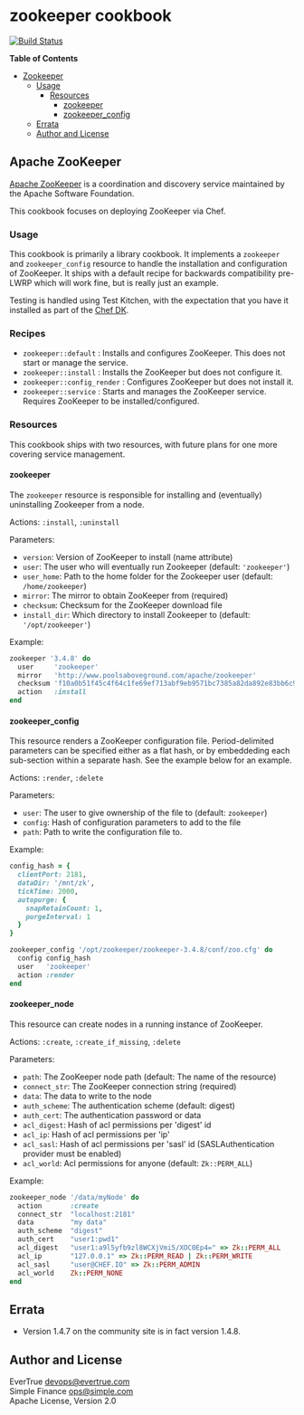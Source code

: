 # zookeeper cookbook

[![Build Status](https://travis-ci.org/evertrue/zookeeper-cookbook.svg?branch=master)](https://travis-ci.org/evertrue/zookeeper-cookbook)

**Table of Contents**

* [Zookeeper](#zookeeper)
    - [Usage](#usage)
        + [Resources](#resources)
            * [zookeeper](#zookeeper)
            * [zookeeper_config](#zookeeper_config)
    - [Errata](#errata)
    - [Author and License](#author-and-license)

## Apache ZooKeeper

[Apache ZooKeeper](http://zookeeper.apache.org/) is a coordination and discovery
service maintained by the Apache Software Foundation.

This cookbook focuses on deploying ZooKeeper via Chef.

### Usage

This cookbook is primarily a library cookbook. It implements a `zookeeper` and `zookeeper_config` 
resource to handle the installation and configuration of ZooKeeper. It ships
with a default recipe for backwards compatibility pre-LWRP which will work
fine, but is really just an example.

Testing is handled using Test Kitchen, with the expectation that you have it installed as part of the [Chef DK](https://downloads.chef.io/chef-dk/).

### Recipes

* `zookeeper::default` : Installs and configures ZooKeeper. This does not start or manage the service.
* `zookeeper::install` : Installs the ZooKeeper but does not configure it.
* `zookeeper::config_render` : Configures ZooKeeper but does not install it.
* `zookeeper::service` : Starts and manages the ZooKeeper service. Requires ZooKeeper to be installed/configured.

### Resources

This cookbook ships with two resources, with future plans for one more covering
service management.

#### zookeeper

The `zookeeper` resource is responsible for installing and (eventually)
uninstalling Zookeeper from a node.

Actions: `:install`, `:uninstall`

Parameters:

* `version`: Version of ZooKeeper to install (name attribute)
* `user`: The user who will eventually run Zookeeper (default: `'zookeeper'`)
* `user_home`: Path to the home folder for the Zookeeper user (default: `/home/zookeeper`)
* `mirror`: The mirror to obtain ZooKeeper from (required)
* `checksum`: Checksum for the ZooKeeper download file
* `install_dir`: Which directory to install Zookeeper to (default: `'/opt/zookeeper'`)

Example:

``` ruby
zookeeper '3.4.8' do
  user     'zookeeper'
  mirror   'http://www.poolsaboveground.com/apache/zookeeper'
  checksum 'f10a0b51f45c4f64c1fe69ef713abf9eb9571bc7385a82da892e83bb6c965e90'
  action   :install
end
```

#### zookeeper_config

This resource renders a ZooKeeper configuration file. Period-delimited
parameters can be specified either as a flat hash, or by embeddeding each
sub-section within a separate hash. See the example below for an example.

Actions: `:render`, `:delete`

Parameters:

* `user`: The user to give ownership of the file to (default: `zookeeper`)
* `config`: Hash of configuration parameters to add to the file
* `path`: Path to write the configuration file to.

Example:

``` ruby
config_hash = {
  clientPort: 2181, 
  dataDir: '/mnt/zk', 
  tickTime: 2000,
  autopurge: {
    snapRetainCount: 1,
    purgeInterval: 1
  }
}

zookeeper_config '/opt/zookeeper/zookeeper-3.4.8/conf/zoo.cfg' do
  config config_hash
  user   'zookeeper'
  action :render
end
```

#### zookeeper_node

This resource can create nodes in a running instance of ZooKeeper.

Actions: `:create`, `:create_if_missing`, `:delete`

Parameters:

* `path`: The ZooKeeper node path (default: The name of the resource)
* `connect_str`: The ZooKeeper connection string (required)
* `data`: The data to write to the node
* `auth_scheme`: The authentication scheme (default: digest)
* `auth_cert`: The authentication password or data
* `acl_digest`: Hash of acl permissions per 'digest' id
* `acl_ip`: Hash of acl permissions per 'ip'
* `acl_sasl`: Hash of acl permissions per 'sasl' id (SASLAuthentication provider must be enabled)
* `acl_world`: Acl permissions for anyone (default: `Zk::PERM_ALL`)

Example:

``` ruby
zookeeper_node '/data/myNode' do
  action       :create
  connect_str  "localhost:2181"
  data         "my data"
  auth_scheme  "digest"
  auth_cert    "user1:pwd1"
  acl_digest   "user1:a9l5yfb9zl8WCXjVmi5/XOC0Ep4=" => Zk::PERM_ALL
  acl_ip       "127.0.0.1" => Zk::PERM_READ | Zk::PERM_WRITE
  acl_sasl     "user@CHEF.IO" => Zk::PERM_ADMIN
  acl_world    Zk::PERM_NONE
end
```

## Errata

* Version 1.4.7 on the community site is in fact version 1.4.8.

## Author and License

EverTrue <devops@evertrue.com>  
Simple Finance <ops@simple.com>  
Apache License, Version 2.0
